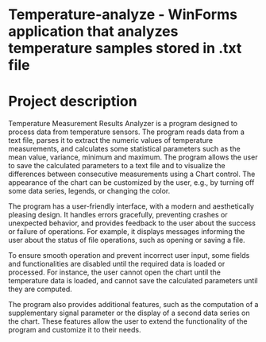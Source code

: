 # Temperature-analyze - WinForms application that analyzes temperature samples stored in .txt file

# Project description
Temperature Measurement Results Analyzer is a program designed to process data from temperature sensors. The program reads data from a text file, parses it to extract the numeric values of temperature measurements, and calculates some statistical parameters such as the mean value, variance, minimum and maximum. The program allows the user to save the calculated parameters to a text file and to visualize the differences between consecutive measurements using a Chart control. The appearance of the chart can be customized by the user, e.g., by turning off some data series, legends, or changing the color.

The program has a user-friendly interface, with a modern and aesthetically pleasing design. It handles errors gracefully, preventing crashes or unexpected behavior, and provides feedback to the user about the success or failure of operations. For example, it displays messages informing the user about the status of file operations, such as opening or saving a file.

To ensure smooth operation and prevent incorrect user input, some fields and functionalities are disabled until the required data is loaded or processed. For instance, the user cannot open the chart until the temperature data is loaded, and cannot save the calculated parameters until they are computed.

The program also provides additional features, such as the computation of a supplementary signal parameter or the display of a second data series on the chart. These features allow the user to extend the functionality of the program and customize it to their needs.
